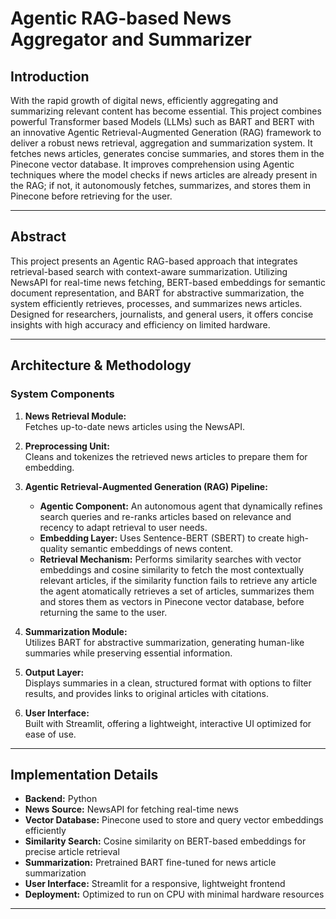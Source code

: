 # Agentic RAG-based News Aggregator and Summarizer

## Introduction  
With the rapid growth of digital news, efficiently aggregating and summarizing relevant content has become essential. This project combines powerful Transformer based Models (LLMs) such as BART and BERT with an innovative Agentic Retrieval-Augmented Generation (RAG) framework to deliver a robust news retrieval, aggregation and summarization system. It fetches news articles, generates concise summaries, and stores them in the Pinecone vector database. It improves comprehension using Agentic techniques where the model checks if news articles are already present in the RAG; if not, it autonomously fetches, summarizes, and stores them in Pinecone before retrieving for the user.


---

## Abstract  
This project presents an Agentic RAG-based approach that integrates retrieval-based search with context-aware summarization. Utilizing NewsAPI for real-time news fetching, BERT-based embeddings for semantic document representation, and BART for abstractive summarization, the system efficiently retrieves, processes, and summarizes news articles. Designed for researchers, journalists, and general users, it offers concise insights with high accuracy and efficiency on limited hardware.

---

## Architecture & Methodology  

### System Components  
1. **News Retrieval Module:**  
   Fetches up-to-date news articles using the NewsAPI.

2. **Preprocessing Unit:**  
   Cleans and tokenizes the retrieved news articles to prepare them for embedding.

3. **Agentic Retrieval-Augmented Generation (RAG) Pipeline:**  
   - **Agentic Component:** An autonomous agent that dynamically refines search queries and re-ranks articles based on relevance and recency to adapt retrieval to user needs.  
   - **Embedding Layer:** Uses Sentence-BERT (SBERT) to create high-quality semantic embeddings of news content.  
   - **Retrieval Mechanism:** Performs similarity searches with vector embeddings and cosine similarity to fetch the most contextually relevant articles, if the similarity function fails to retrieve any article the agent atomatically retrieves a set of articles, summarizes them and stores them as vectors in Pinecone vector database, before returning the same to the user.

4. **Summarization Module:**  
   Utilizes BART for abstractive summarization, generating human-like summaries while preserving essential information.

5. **Output Layer:**  
   Displays summaries in a clean, structured format with options to filter results, and provides links to original articles with citations.

6. **User Interface:**  
   Built with Streamlit, offering a lightweight, interactive UI optimized for ease of use.


---

## Implementation Details  

- **Backend:** Python  
- **News Source:** NewsAPI for fetching real-time news  
- **Vector Database:** Pinecone used to store and query vector embeddings efficiently  
- **Similarity Search:** Cosine similarity on BERT-based embeddings for precise article retrieval  
- **Summarization:** Pretrained BART fine-tuned for news article summarization  
- **User Interface:** Streamlit for a responsive, lightweight frontend  
- **Deployment:** Optimized to run on CPU with minimal hardware resources  

---

